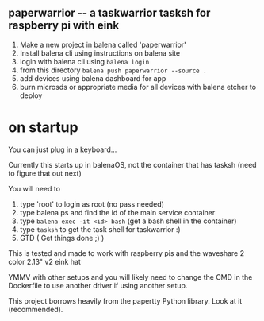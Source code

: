 ## paperwarrior -- a taskwarrior tasksh for raspberry pi with eink 

1. Make a new project in balena called 'paperwarrior'
2. Install balena cli using instructions on balena site
3. login with balena cli using `balena login`
4. from this directory `balena push paperwarrior --source .`
5. add devices using balena dashboard for app
6. burn microsds or appropriate media for all devices with balena etcher to deploy

# on startup

You can just plug in a keyboard...

Currently this starts up in balenaOS, not the container that has tasksh (need to figure that out next)

You will need to
1. type 'root' to login as root (no pass needed)
2. type balena ps and find the id of the main service container
3. type `balena exec -it <id> bash` (get a bash shell in the container)
4. type `tasksh` to get the task shell for taskwarrior :)
5. GTD ( Get things done ;) )

This is tested and made to work with raspberry pis and the waveshare 2 color 2.13" v2 eink hat

YMMV with other setups and you will likely need to change the CMD in the Dockerfile to use another driver if using another setup.

This project borrows heavily from the papertty Python library. Look at it (recommended). 

[balena-link]:https://balena.io/
[signup-page]:https://dashboard.balena-cloud.com/signup
[gettingStarted-link]:http://balena.io/docs/learn/getting-started/
